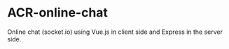 # ACR-online-chat
Online chat (socket.io) using Vue.js in client side and Express in the server side. 
